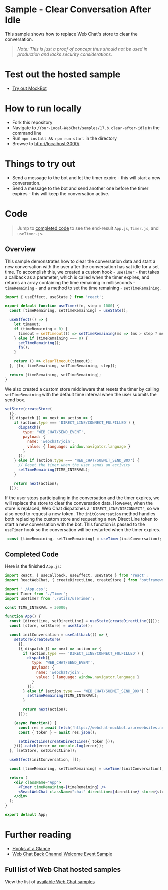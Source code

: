 # Sample - Clear Conversation After Idle

This sample shows how to replace Web Chat's store to clear the conversation.

> _Note: This is just a proof of concept thus should not be used in production
> and lacks security considerations._

# Test out the hosted sample

-  [Try out MockBot](https://microsoft.github.io/BotFramework-WebChat/17.b.clear-after-idle)

# How to run locally

-  Fork this repository
-  Navigate to `/Your-Local-WebChat/samples/17.b.clear-after-idle` in the command line
-  Run `npm install && npm run start` in the directory
-  Browse to [http://localhost:3000/](http://localhost:3000/)

# Things to try out

-  Send a message to the bot and let the timer expire - this will start a new conversation.
-  Send a message to the bot and send another one before the timer expires - this will keep the conversation active.

# Code

> Jump to [completed code](#completed-code) to see the end-result `App.js`, `Timer.js`, and `useTimer.js`.

## Overview


This sample demonstrates how to clear the conversation data and start a new conversation with the user after the conversation has sat idle for a set time. To accomplish this, we created a custom hook - `useTimer` - that takes a callback as a parameter, which is called when the timer expires, and returns an array containing the time remaining in milliseconds - `timeRemaining` - and a method to set the time remaining - `setTimeRemaining`. 

```javascript
import { useEffect, useState } from 'react';

export default function useTimer(fn, step = 1000) {
  const [timeRemaining, setTimeRemaining] = useState();

  useEffect(() => {
    let timeout;
    if (timeRemaining > 0) {
      timeout = setTimeout(() => setTimeRemaining(ms => (ms > step ? ms - step : 0)), step);
    } else if (timeRemaining === 0) {
      setTimeRemaining();
      fn();
    }

    return () => clearTimeout(timeout);
  }, [fn, timeRemaining, setTimeRemaining, step]);

  return [timeRemaining, setTimeRemaining];
}

```

We also created a custom store middleware that resets the timer by calling `setTimeRemaining` with the default time interval when the user submits the send box.

```javascript
setStore(createStore(
  {},
  ({ dispatch }) => next => action => {
    if (action.type === 'DIRECT_LINE/CONNECT_FULFILLED') {
      dispatch({
        type: 'WEB_CHAT/SEND_EVENT',
        payload: {
          name: 'webchat/join',
          value: { language: window.navigator.language }
        }
      });
    } else if (action.type === 'WEB_CHAT/SUBMIT_SEND_BOX') {
      // Reset the timer when the user sends an activity
      setTimeRemaining(TIME_INTERVAL);
    }

    return next(action);
  }));
```

 If the user stops participating in the conversation and the timer expires, we will replace the store to clear the conversation data. However, when the store is replaced, Web Chat dispatches a `'DIRECT_LINE/DISCONNECT'`, so we also need to request a new token. The `initConversation` method handles both replacing the custom store and requesting a new Direct Line token to start a new conversation with the bot. This function is passed to the `useTimer` hook so the conversation will be restarted when the timer expires. 

 ```javascript
  const [timeRemaining, setTimeRemaining] = useTimer(initConversation);
 ```

## Completed Code

Here is the finished `App.js`:

```jsx
import React, { useCallback, useEffect, useState } from 'react';
import ReactWebChat, { createDirectLine, createStore } from 'botframework-webchat';

import './App.css';
import Timer from './Timer';
import useTimer from './utils/useTimer';

const TIME_INTERVAL = 30000;

function App() {
  const [directLine, setDirectLine] = useState(createDirectLine({}));
  const [store, setStore] = useState();

  const initConversation = useCallback(() => {
    setStore(createStore(
      {},
      ({ dispatch }) => next => action => {
        if (action.type === 'DIRECT_LINE/CONNECT_FULFILLED') {
          dispatch({
            type: 'WEB_CHAT/SEND_EVENT',
            payload: {
              name: 'webchat/join',
              value: { language: window.navigator.language }
            }
          });
        } else if (action.type === 'WEB_CHAT/SUBMIT_SEND_BOX') {
          setTimeRemaining(TIME_INTERVAL);
        }

        return next(action);
      }));

    (async function() {
      const res = await fetch('https://webchat-mockbot.azurewebsites.net/directline/token', { method: 'POST' });
      const { token } = await res.json();

      setDirectLine(createDirectLine({ token }));
    })().catch(error => console.log(error));
  }, [setStore, setDirectLine]);

  useEffect(initConversation, []);

  const [timeRemaining, setTimeRemaining] = useTimer(initConversation);

  return (
    <div className="App">
      <Timer timeRemaining={timeRemaining} />
      <ReactWebChat className="chat" directLine={directLine} store={store} />
    </div>
  );
}

export default App;
```

# Further reading

-  [Hooks at a Glance](https://reactjs.org/docs/hooks-overview.html)
-  [Web Chat Back Channel Welcome Event Sample](https://github.com/microsoft/BotFramework-WebChat/tree/master/samples/15.d.backchannel-send-welcome-event)
## Full list of Web Chat hosted samples

View the list of [available Web Chat samples](https://github.com/microsoft/BotFramework-WebChat/tree/master/samples)
